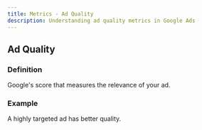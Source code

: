 ```yaml
---
title: Metrics - Ad Quality
description: Understanding ad quality metrics in Google Ads
---
```


## Ad Quality

### Definition
Google's score that measures the relevance of your ad.

### Example
A highly targeted ad has better quality.